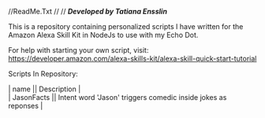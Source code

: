 //ReadMe.Txt
//
//
___Developed by Tatiana Ensslin___  

This is a repository containing personalized scripts I have written for the Amazon Alexa Skill Kit in NodeJs to use with my Echo Dot.  

For help with starting your own script, visit: https://developer.amazon.com/alexa-skills-kit/alexa-skill-quick-start-tutorial  

Scripts In Repository:  

|       name      ||   Description                                                 |  
|    JasonFacts   || Intent word 'Jason' triggers comedic inside jokes as reponses |  


